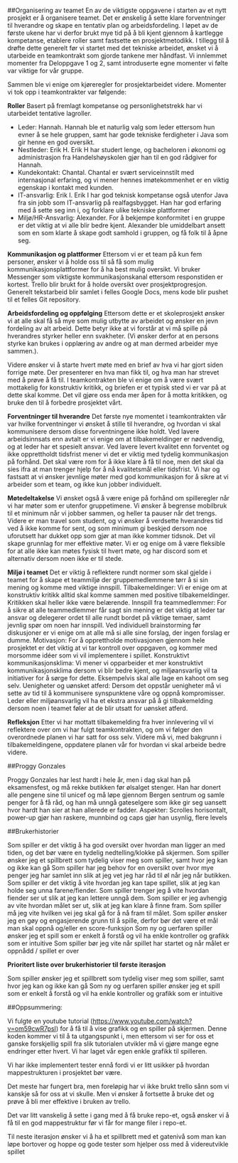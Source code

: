 
##Organisering av teamet
En av de viktigste oppgavene i starten av et nytt prosjekt er å organisere teamet. Det er ønskelig å sette klare forventninger til hverandre og skape en tentativ plan og arbeidsfordeling. I løpet av de første ukene har vi derfor brukt mye tid på å bli kjent gjennom å kartlegge kompetanse, etablere roller samt fastsette en prosjektmetodikk. I tillegg til å drøfte dette generelt før vi startet med det tekniske arbeidet, ønsket vi å utarbeide en teamkontrakt som gjorde tankene mer håndfast. Vi innlemmet momenter fra Deloppgave 1 og 2, samt introduserte egne momenter vi følte var viktige for vår gruppe. 

Sammen ble vi enige om kjøreregler for prosjektarbeidet videre. Momenter vi tok opp i teamkontrakter var følgende: 

**Roller**
Basert på fremlagt kompetanse og personlighetstrekk har vi utarbeidet tentative lagroller.
 
-	Leder: Hannah. Hannah ble et naturlig valg som leder ettersom hun evner å se hele gruppen, samt har gode tekniske ferdigheter i Java som gir henne en god oversikt.
-	Nestleder: Erik H. Erik H har studert lenge, og bacheloren i økonomi og administrasjon fra Handelshøyskolen gjør han til en god rådgiver for Hannah.
-	Kundekontakt: Chantal. Chantal er svært serviceinnstilt med internasjonal erfaring, og vi mener hennes imøtekommenhet er en viktig egenskap i kontakt med kunden.
-	IT-ansvarlig: Erik I. Erik I har god teknisk kompetanse også utenfor Java fra sin jobb som IT-ansvarlig på realfagsbygget. Han har god erfaring med å sette seg inn i, og forklare ulike tekniske plattformer
-	Miljø/HR-Ansvarlig: Alexander. For å bekjempe konformitet i en gruppe er det viktig at vi alle blir bedre kjent. Alexander ble umiddelbart ansett som en som klarte å skape godt samhold i gruppen, og få folk til å åpne seg. 

**Kommunikasjon og plattformer**
Ettersom vi er et team på kun fem personer, ønsker vi å holde oss til så få som mulig kommunikasjonsplattformer for å ha best mulig oversikt. Vi bruker Messenger som viktigste kommunikasjonskanal ettersom responstiden er kortest. Trello blir brukt for å holde oversikt over prosjektprogresjon. Generelt tekstarbeid blir samlet i felles Google Docs, mens kode blir pushet til et felles Git repository.

**Arbeidsfordeling og oppfølging**
Ettersom dette er et skoleprosjekt ønsker vi at alle skal få så mye som mulig utbytte av arbeidet og ønsker en jevn fordeling av alt arbeid. Dette betyr ikke at vi forstår at vi må spille på hverandres styrker heller enn svakheter. (Vi ønsker derfor at en persons styrke kan brukes i opplæring av andre og at man dermed arbeider mye sammen.).

Videre ønsker vi å starte hvert møte med en brief av hva vi har gjort siden forrige møte. Der presenterer en hva man fikk til, og hva man har strevet med å prøve å få til. I teamkontrakten ble vi enige om å være svært mottakelig for konstruktiv kritikk, og briefen er et typisk sted vi er var på at dette skal komme. Det vil gjøre oss enda mer åpen for å motta kritikken, og bruke den til å forbedre prosjektet vårt. 

**Forventninger til hverandre**
Det første nye momentet i teamkontrakten vår var hvilke forventninger vi ønsket å stille til hverandre, og hvordan vi skal kommunisere dersom disse forventningene ikke holdt. Ved lavere arbeidsinnsats enn avtalt er vi enige om at tilbakemeldinger er nødvendig, og at leder har et spesielt ansvar. Ved lavere levert kvalitet enn forventet og ikke opprettholdt tidsfrist mener vi det er viktig med tydelig kommunikasjon på forhånd. Det skal være rom for å ikke klare å få til noe, men det skal da sies ifra at man trenger hjelp for å nå kvalitetsmål eller tidsfrist. Vi har og fastsatt at vi ønsker jevnlige møter med god kommunikasjon for å sikre at vi arbeider som et team, og ikke kun jobber individuelt. 

**Møtedeltakelse**
Vi ønsket også å være enige på forhånd om spilleregler når vi har møter som er utenfor gruppetimene. Vi ønsker å begrense mobilbruk til et minimum når vi jobber sammen, og heller ta pauser når det trengs. Videre er man travel som student, og vi ønsker å verdsette hverandres tid ved å ikke komme for sent, og som minimum gi beskjed dersom noe uforutsett har dukket opp som gjør at man ikke kommer tidsnok. Det vil skape grunnlag for mer effektive møter. Vi er og enige om å være fleksible for at alle ikke kan møtes fysisk til hvert møte, og har discord som et alternativ dersom noen ikke er til stede.

**Miljø i teamet**
Det er viktig å reflektere rundt normer som skal gjelde i teamet for å skape et teammiljø der gruppemedlemmene tørr å si sin mening og komme med viktige innspill. 
Tilbakemeldinger: Vi er enige om at konstruktiv kritikk alltid skal komme sammen med positive tilbakemeldinger. Kritikken skal heller ikke være belærende. 
Innspill fra teammedlemmer: For å sikre at alle teammedlemmer får sagt sin mening er det viktig at leder tar ansvar og delegerer ordet til alle rundt bordet på viktige temaer, samt jevnlig spør om noen har innspill. Ved individuell brainstorming før diskusjoner er vi enige om at alle må si alle sine forslag, der ingen forslag er dumme. 
Motivasjon: For å opprettholde motivasjonen gjennom hele prosjektet er det viktig at vi tar kontroll over oppgaven, og kommer med morsomme idéer som vi vil implementere i spillet. 
Konstruktivt kommunikasjonsklima: Vi mener vi opparbeider et mer konstruktivt kommunikasjonsklima dersom vi blir bedre kjent, og miljøansvarlig vil ta initiativer for å sørge for dette. Eksempelvis skal alle lage en kahoot om seg selv. 
Uenigheter og uønsket atferd: Dersom det oppstår uenigheter må vi sette av tid til å kommunisere synspunktene våre og oppnå kompromisser. Leder eller miljøansvarlig vil ha et ekstra ansvar på å gi tilbakemelding dersom noen i teamet føler at de blir utsatt for uønsket atferd. 

**Refleksjon**
Etter vi har mottatt tilbakemelding fra hver innlevering vil vi reflektere over om vi har fulgt teamkontrakten, og om vi følger den overordnede planen vi har satt for oss selv. Videre må vi, med bakgrunn i tilbakemeldingene, oppdatere planen vår for hvordan vi skal arbeide bedre videre. 



##Proggy Gonzales

Proggy Gonzales har lest hardt i hele år, men i dag skal han på eksamensfest, og må rekke butikken før ølsalget stenger. Han har donert alle pengene sine til unicef og må løpe gjennom Bergen sentrum og samle penger for å få råd, og han må unngå gateselgere som ikke gir seg uansett hvor hardt han sier at han allerede er fadder. 
Aspekter:
Scrolles horisontalt, power-up gjør han raskere, munnbind og caps gjør han usynlig, flere levels


##Brukerhistorier

Som spiller er det viktig å ha god oversikt over hvordan man ligger an med tiden, og det bør være en tydelig nedtelling/klokke på skjermen.
Som spiller ønsker jeg et spillbrett som tydelig viser meg som spiller, samt hvor jeg kan og ikke kan gå
Som spiller har jeg behov for en oversikt over hvor mye penger jeg har samlet inn slik at jeg vet jeg har råd til øl når jeg når butikken.
Som spiller er det viktig å vite hvordan jeg kan tape spillet, slik at jeg kan holde seg unna farene/fiender.
Som spiller trenger jeg å vite hvordan fiender ser ut slik at jeg kan lettere unngå dem.
Som spiller er jeg avhengig av vite hvordan målet ser ut, slik at jeg kan klare å finne fram.
Som spiller må jeg vite hvilken vei jeg skal gå for å nå fram til målet.
Som spiller ønsker jeg en gøy og engasjerende grunn til å spille, derfor bør det være et mål man skal oppnå og/eller en score-funksjon
Som ny og uerfaren spiller ønsker jeg et spill som er enkelt å forstå og vil ha enkle kontroller og grafikk som er intuitive
Som spiller bør jeg vite når spillet har startet og når målet er oppnådd / spillet er over


**Prioritert liste over brukerhistorier til første iterasjon**

Som spiller ønsker jeg et spillbrett som tydelig viser meg som spiller, samt hvor jeg kan og ikke kan gå
Som ny og uerfaren spiller ønsker jeg et spill som er enkelt å forstå og vil ha enkle kontroller og grafikk som er intuitive



##Oppsummering:

Vi fulgte en youtube tutorial (https://www.youtube.com/watch?v=om59cwR7psI) for å få til å vise grafikk og en spiller på skjermen. 
Denne koden kommer vi til å ta utgangspunkt i, men ettersom vi ser for oss et ganske forskjellig spill fra slik tutorialen utvikler må vi gjøre mange egne endringer etter hvert. Vi har laget vår egen enkle grafikk til spilleren. 

Vi har ikke implementert tester ennå fordi vi er litt usikker på hvordan mappestrukturen i prosjektet bør være. 

Det meste har fungert bra, men foreløpig har vi ikke brukt trello sånn som vi kanskje så for oss at vi skulle. Men vi ønsker å fortsette å bruke det og prøve å bli mer effektive i bruken av trello.

Det var litt vanskelig å sette i gang med å få bruke repo-et, også ønsker vi å få til en god mappestruktur før vi får for mange filer i repo-et.

Til neste iterasjon ønsker vi å ha et spillbrett med et gatenivå som man kan løpe bortover og hoppe og gode tester som hjelper oss med å videreutvikle spillet

